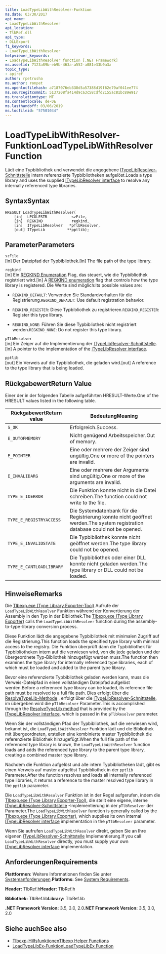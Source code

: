```yaml
---
title: LoadTypeLibWithResolver-Funktion
ms.date: 03/30/2017
api_name:
- LoadTypeLibWithResolver
api_location:
- TlbRef.dll
api_type:
- DLLExport
f1_keywords:
- LoadTypeLibWithResolver
helpviewer_keywords:
- LoadTypeLibWithResolver function [.NET Framework]
ms.assetid: 7123a89b-eb9b-463a-a552-a081e33b0a3a
topic_type:
- apiref
author: rpetrusha
ms.author: ronpet
ms.openlocfilehash: a7187076eb338d5a57388d19f62e79af041ee774
ms.sourcegitcommit: 5137208fa414d9ca3c58cdfd2155ac81bc89e917
ms.translationtype: MT
ms.contentlocale: de-DE
ms.lasthandoff: 03/06/2019
ms.locfileid: "57501044"
---
```

# <a name="loadtypelibwithresolver-function"></a><span data-ttu-id="dcecd-102">LoadTypeLibWithResolver-Funktion</span><span class="sxs-lookup"><span data-stu-id="dcecd-102">LoadTypeLibWithResolver Function</span></span>
<span data-ttu-id="dcecd-103">Lädt eine Typbibliothek und verwendet die angegebene [ITypeLibResolver-Schnittstelle](../../../../docs/framework/unmanaged-api/tlbexp/itypelibresolver-interface.md) intern referenzierte Typbibliotheken aufgelöst.</span><span class="sxs-lookup"><span data-stu-id="dcecd-103">Loads a type library and uses the supplied [ITypeLibResolver interface](../../../../docs/framework/unmanaged-api/tlbexp/itypelibresolver-interface.md) to resolve any internally referenced type libraries.</span></span>  
  
## <a name="syntax"></a><span data-ttu-id="dcecd-104">Syntax</span><span class="sxs-lookup"><span data-stu-id="dcecd-104">Syntax</span></span>  
  
```  
HRESULT LoadTypeLibWithResolver(  
    [in]  LPCOLESTR           szFile,  
    [in]  REGKIND             regkind,  
    [in]  ITypeLibResolver   *pTlbResolver,  
    [out] ITypeLib          **pptlib);  
```  
  
## <a name="parameters"></a><span data-ttu-id="dcecd-105">Parameter</span><span class="sxs-lookup"><span data-stu-id="dcecd-105">Parameters</span></span>  
 `szFile`  
 <span data-ttu-id="dcecd-106">[in] Der Dateipfad der Typbibliothek.</span><span class="sxs-lookup"><span data-stu-id="dcecd-106">[in] The file path of the type library.</span></span>  
  
 `regkind`  
 <span data-ttu-id="dcecd-107">[in] Ein [REGKIND Enumeration](https://docs.microsoft.com/previous-versions/windows/desktop/api/oleauto/ne-oleauto-tagregkind) Flag, das steuert, wie die Typbibliothek registriert wird.</span><span class="sxs-lookup"><span data-stu-id="dcecd-107">[in] A [REGKIND enumeration](https://docs.microsoft.com/previous-versions/windows/desktop/api/oleauto/ne-oleauto-tagregkind) flag that controls how the type library is registered.</span></span> <span data-ttu-id="dcecd-108">Die Werte sind möglich:</span><span class="sxs-lookup"><span data-stu-id="dcecd-108">Its possible values are:</span></span>  
  
-   <span data-ttu-id="dcecd-109">`REGKIND_DEFAULT`: Verwenden Sie Standardverhalten für die Registrierung.</span><span class="sxs-lookup"><span data-stu-id="dcecd-109">`REGKIND_DEFAULT`: Use default registration behavior.</span></span>  
  
-   <span data-ttu-id="dcecd-110">`REGKIND_REGISTER`: Diese Typbibliothek zu registrieren.</span><span class="sxs-lookup"><span data-stu-id="dcecd-110">`REGKIND_REGISTER`: Register this type library.</span></span>  
  
-   <span data-ttu-id="dcecd-111">`REGKIND_NONE`: Führen Sie diese Typbibliothek nicht registriert werden.</span><span class="sxs-lookup"><span data-stu-id="dcecd-111">`REGKIND_NONE`: Do not register this type library.</span></span>  
  
 `pTlbResolver`  
 <span data-ttu-id="dcecd-112">[in] Ein Zeiger auf die Implementierung der [ITypeLibResolver-Schnittstelle](../../../../docs/framework/unmanaged-api/tlbexp/itypelibresolver-interface.md).</span><span class="sxs-lookup"><span data-stu-id="dcecd-112">[in] A pointer to the implementation of the [ITypeLibResolver interface](../../../../docs/framework/unmanaged-api/tlbexp/itypelibresolver-interface.md).</span></span>  
  
 `pptlib`  
 <span data-ttu-id="dcecd-113">[out] Ein Verweis auf die Typbibliothek, die geladen wird.</span><span class="sxs-lookup"><span data-stu-id="dcecd-113">[out] A reference to the type library that is being loaded.</span></span>  
  
## <a name="return-value"></a><span data-ttu-id="dcecd-114">Rückgabewert</span><span class="sxs-lookup"><span data-stu-id="dcecd-114">Return Value</span></span>  
 <span data-ttu-id="dcecd-115">Einer der in der folgenden Tabelle aufgeführten HRESULT-Werte.</span><span class="sxs-lookup"><span data-stu-id="dcecd-115">One of the HRESULT values listed in the following table.</span></span>  
  
|<span data-ttu-id="dcecd-116">Rückgabewert</span><span class="sxs-lookup"><span data-stu-id="dcecd-116">Return value</span></span>|<span data-ttu-id="dcecd-117">Bedeutung</span><span class="sxs-lookup"><span data-stu-id="dcecd-117">Meaning</span></span>|  
|------------------|-------------|  
|`S_OK`|<span data-ttu-id="dcecd-118">Erfolgreich.</span><span class="sxs-lookup"><span data-stu-id="dcecd-118">Success.</span></span>|  
|`E_OUTOFMEMORY`|<span data-ttu-id="dcecd-119">Nicht genügend Arbeitsspeicher.</span><span class="sxs-lookup"><span data-stu-id="dcecd-119">Out of memory.</span></span>|  
|`E_POINTER`|<span data-ttu-id="dcecd-120">Eine oder mehrere der Zeiger sind ungültig.</span><span class="sxs-lookup"><span data-stu-id="dcecd-120">One or more of the pointers are invalid.</span></span>|  
|`E_INVALIDARG`|<span data-ttu-id="dcecd-121">Eine oder mehrere der Argumente sind ungültig.</span><span class="sxs-lookup"><span data-stu-id="dcecd-121">One or more of the arguments are invalid.</span></span>|  
|`TYPE_E_IOERROR`|<span data-ttu-id="dcecd-122">Die Funktion konnte nicht in die Datei schreiben.</span><span class="sxs-lookup"><span data-stu-id="dcecd-122">The function could not write to the file.</span></span>|  
|`TYPE_E_REGISTRYACCESS`|<span data-ttu-id="dcecd-123">Die Systemdatenbank für die Registrierung konnte nicht geöffnet werden.</span><span class="sxs-lookup"><span data-stu-id="dcecd-123">The system registration database could not be opened.</span></span>|  
|`TYPE_E_INVALIDSTATE`|<span data-ttu-id="dcecd-124">Die Typbibliothek konnte nicht geöffnet werden.</span><span class="sxs-lookup"><span data-stu-id="dcecd-124">The type library could not be opened.</span></span>|  
|`TYPE_E_CANTLOADLIBRARY`|<span data-ttu-id="dcecd-125">Die Typbibliothek oder einer DLL konnte nicht geladen werden.</span><span class="sxs-lookup"><span data-stu-id="dcecd-125">The type library or DLL could not be loaded.</span></span>|  
  
## <a name="remarks"></a><span data-ttu-id="dcecd-126">Hinweise</span><span class="sxs-lookup"><span data-stu-id="dcecd-126">Remarks</span></span>  
 <span data-ttu-id="dcecd-127">Die [Tlbexp.exe (Type Library Exporter-Tool)](../../../../docs/framework/tools/tlbexp-exe-type-library-exporter.md) Aufrufe der `LoadTypeLibWithResolver` Funktion während der Konvertierung der Assembly in den Typ in der Bibliothek.</span><span class="sxs-lookup"><span data-stu-id="dcecd-127">The [Tlbexp.exe (Type Library Exporter)](../../../../docs/framework/tools/tlbexp-exe-type-library-exporter.md) calls the `LoadTypeLibWithResolver` function during the assembly-to-type-library conversion process.</span></span>  
  
 <span data-ttu-id="dcecd-128">Diese Funktion lädt die angegebene Typbibliothek mit minimalen Zugriff auf die Registrierung.</span><span class="sxs-lookup"><span data-stu-id="dcecd-128">This function loads the specified type library with minimal access to the registry.</span></span> <span data-ttu-id="dcecd-129">Die Funktion überprüft dann die Typbibliothek für Typbibliotheken intern auf die verwiesen wird, von die jede geladen und der übergeordnete Typ-Bibliothek hinzugefügt werden muss.</span><span class="sxs-lookup"><span data-stu-id="dcecd-129">The function then examines the type library for internally referenced type libraries, each of which must be loaded and added to the parent type library.</span></span>  
  
 <span data-ttu-id="dcecd-130">Bevor eine referenzierte Typbibliothek geladen werden kann, muss die Verweis-Dateipfad in einen vollständigen Dateipfad aufgelöst werden.</span><span class="sxs-lookup"><span data-stu-id="dcecd-130">Before a referenced type library can be loaded, its reference file path must be resolved to a full file path.</span></span> <span data-ttu-id="dcecd-131">Dies erfolgt über die [ResolveTypeLib-Methode](../../../../docs/framework/unmanaged-api/tlbexp/resolvetypelib-method.md) , erfolgt über die [ITypeLibResolver-Schnittstelle](../../../../docs/framework/unmanaged-api/tlbexp/itypelibresolver-interface.md), im übergeben wird die `pTlbResolver` Parameter.</span><span class="sxs-lookup"><span data-stu-id="dcecd-131">This is accomplished through the [ResolveTypeLib method](../../../../docs/framework/unmanaged-api/tlbexp/resolvetypelib-method.md) that is provided by the [ITypeLibResolver interface](../../../../docs/framework/unmanaged-api/tlbexp/itypelibresolver-interface.md), which is passed in the `pTlbResolver` parameter.</span></span>  
  
 <span data-ttu-id="dcecd-132">Wenn Sie der vollständigen Pfad der Typbibliothek, auf die verwiesen wird, bekannt ist, die `LoadTypeLibWithResolver` Funktion lädt und die Bibliothek mit übergeordneten, erstellen eine kombinierte master Typbibliothek die referenzierte Bibliothek hinzugefügt.</span><span class="sxs-lookup"><span data-stu-id="dcecd-132">When the full file path of the referenced type library is known, the `LoadTypeLibWithResolver` function loads and adds the referenced type library to the parent type library, creating a combined master type library.</span></span>  
  
 <span data-ttu-id="dcecd-133">Nachdem die Funktion aufgelöst und alle intern Typbibliotheken lädt, gibt es einen Verweis auf master aufgelöst Typbibliothek in der `pptlib` Parameter.</span><span class="sxs-lookup"><span data-stu-id="dcecd-133">After the function resolves and loads all internally referenced type libraries, it returns a reference to the master resolved type library in the `pptlib` parameter.</span></span>  
  
 <span data-ttu-id="dcecd-134">Die `LoadTypeLibWithResolver` Funktion ist in der Regel aufgerufen, indem die [Tlbexp.exe (Type Library Exporter-Tool)](../../../../docs/framework/tools/tlbexp-exe-type-library-exporter.md), die stellt eine eigene, interne [ITypeLibResolver-Schnittstelle](../../../../docs/framework/unmanaged-api/tlbexp/itypelibresolver-interface.md) -Implementierung in der `pTlbResolver` der Parameter.</span><span class="sxs-lookup"><span data-stu-id="dcecd-134">The `LoadTypeLibWithResolver` function is generally called by the [Tlbexp.exe (Type Library Exporter)](../../../../docs/framework/tools/tlbexp-exe-type-library-exporter.md), which supplies its own internal [ITypeLibResolver interface](../../../../docs/framework/unmanaged-api/tlbexp/itypelibresolver-interface.md) implementation in the `pTlbResolver` parameter.</span></span>  
  
 <span data-ttu-id="dcecd-135">Wenn Sie aufrufen `LoadTypeLibWithResolver` direkt, geben Sie an Ihre eigenen [ITypeLibResolver-Schnittstelle](../../../../docs/framework/unmanaged-api/tlbexp/itypelibresolver-interface.md) Implementierung.</span><span class="sxs-lookup"><span data-stu-id="dcecd-135">If you call `LoadTypeLibWithResolver` directly, you must supply your own [ITypeLibResolver interface](../../../../docs/framework/unmanaged-api/tlbexp/itypelibresolver-interface.md) implementation.</span></span>  
  
## <a name="requirements"></a><span data-ttu-id="dcecd-136">Anforderungen</span><span class="sxs-lookup"><span data-stu-id="dcecd-136">Requirements</span></span>  
 <span data-ttu-id="dcecd-137">**Plattformen:** Weitere Informationen finden Sie unter [Systemanforderungen](../../../../docs/framework/get-started/system-requirements.md).</span><span class="sxs-lookup"><span data-stu-id="dcecd-137">**Platforms:** See [System Requirements](../../../../docs/framework/get-started/system-requirements.md).</span></span>  
  
 <span data-ttu-id="dcecd-138">**Header:** TlbRef.h</span><span class="sxs-lookup"><span data-stu-id="dcecd-138">**Header:** TlbRef.h</span></span>  
  
 <span data-ttu-id="dcecd-139">**Bibliothek:** TlbRef.lib</span><span class="sxs-lookup"><span data-stu-id="dcecd-139">**Library:** TlbRef.lib</span></span>  
  
 <span data-ttu-id="dcecd-140">**.NET Framework Version:** 3.5, 3.0, 2.0</span><span class="sxs-lookup"><span data-stu-id="dcecd-140">**.NET Framework Version:** 3.5, 3.0, 2.0</span></span>  
  
## <a name="see-also"></a><span data-ttu-id="dcecd-141">Siehe auch</span><span class="sxs-lookup"><span data-stu-id="dcecd-141">See also</span></span>
- [<span data-ttu-id="dcecd-142">Tlbexp-Hilfsfunktionen</span><span class="sxs-lookup"><span data-stu-id="dcecd-142">Tlbexp Helper Functions</span></span>](../../../../docs/framework/unmanaged-api/tlbexp/index.md)
- [<span data-ttu-id="dcecd-143">LoadTypeLibEx-Funktion</span><span class="sxs-lookup"><span data-stu-id="dcecd-143">LoadTypeLibEx Function</span></span>](https://docs.microsoft.com/previous-versions/windows/desktop/api/oleauto/nf-oleauto-loadtypelibex)
